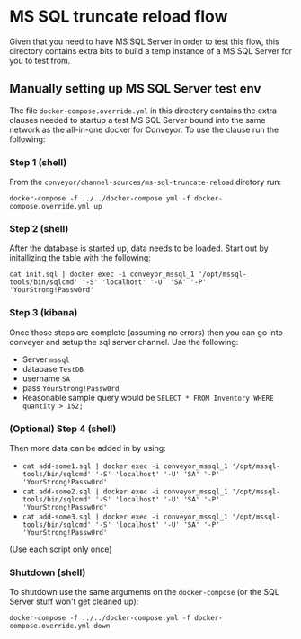 # MS SQL truncate reload flow

Given that you need to have MS SQL Server in order to test this flow, this directory contains extra bits to build a temp instance of a MS SQL Server for you to test from.

## Manually setting up MS SQL Server test env

The file `docker-compose.override.yml` in this directory contains the extra clauses needed to startup a test MS SQL Server bound into the same network as the all-in-one docker for Conveyor.  To use the clause run the following:

### Step 1 (shell)

From the `conveyor/channel-sources/ms-sql-truncate-reload` diretory run:

```docker-compose -f ../../docker-compose.yml -f docker-compose.override.yml up```

### Step 2 (shell)

After the database is started up, data needs to be loaded.  Start out by initallizing the table with the following:

```cat init.sql | docker exec -i conveyor_mssql_1 '/opt/mssql-tools/bin/sqlcmd' '-S' 'localhost' '-U' 'SA' '-P' 'YourStrong!Passw0rd'```

### Step 3 (kibana)

Once those steps are complete (assuming no errors) then you can go into conveyer and setup the sql server channel.  Use the following:

- Server `mssql`
- database `TestDB`
- username `SA`
- pass `YourStrong!Passw0rd`
- Reasonable sample query would be `SELECT * FROM Inventory WHERE quantity > 152;`

### (Optional) Step 4 (shell)

Then more data can be added in by using:

- ```cat add-some1.sql | docker exec -i conveyor_mssql_1 '/opt/mssql-tools/bin/sqlcmd' '-S' 'localhost' '-U' 'SA' '-P' 'YourStrong!Passw0rd'```
- ```cat add-some2.sql | docker exec -i conveyor_mssql_1 '/opt/mssql-tools/bin/sqlcmd' '-S' 'localhost' '-U' 'SA' '-P' 'YourStrong!Passw0rd'```
- ```cat add-some3.sql | docker exec -i conveyor_mssql_1 '/opt/mssql-tools/bin/sqlcmd' '-S' 'localhost' '-U' 'SA' '-P' 'YourStrong!Passw0rd'```

(Use each script only once)

### Shutdown (shell)

To shutdown use the same arguments on the `docker-compose` (or the SQL Server stuff won't get cleaned up):

```docker-compose -f ../../docker-compose.yml -f docker-compose.override.yml down```
